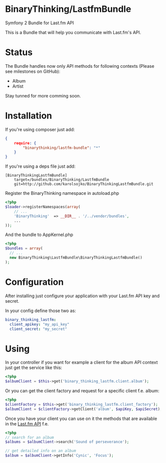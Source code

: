 BinaryThinking/LastfmBundle
==========================

Symfony 2 Bundle for Last.fm API

This is a Bundle that will help you communicate with Last.fm's API. 

Status
======

The Bundle handles now only API methods for following contexts (Please see milestones on GitHub):
- Album
- Artist

Stay tunned for more comming soon.

Installation
============

If you're using composer just add:

```json
{
    require: {
        "binarythinking/lastfm-bundle": "*"
    }
}
```

If you're using a deps file just add:

```
[BinaryThinkingLastfmBundle]
    target=/bundles/BinaryThinking/LastfmBundle
    git=http://github.com/karolsojko/BinaryThinkingLastfmBundle.git
```

Register the BinaryThinking namespace in autoload.php

```php
<?php
$loader->registerNamespaces(array(
    // ...
    'BinaryThinking'  => __DIR__ . '/../vendor/bundles',
    ...
));
```

And the bundle to AppKernel.php

```php
<?php
$bundles = array(
  // ...
  new BinaryThinking\LastfmBundle\BinaryThinkingLastfmBundle()
);
```

Configuration
=============

After installing just configure your application with your Last.fm API key and secret.

In your config define those two as:

```yaml
binary_thinking_lastfm:
  client_apikey: "my_api_key"
  client_secret: "my_secret"
```

Using
=====

In your controller if you want for example a client for the album API context just get the service like this:

```php
<?php
$albumClient = $this->get('binary_thinking_lastfm.client.album');
```

Or you can get the client factory and request for a specific client f.e. album:

```php
<?php
$clientFactory = $this->get('binary_thinking_lastfm.client_factory');
$albumClient = $clientFactory->getClient('album', $apiKey, $apiSecret);
```

Once you have your client you can use on it the methods that are available in the [Last.fm API](http://www.lastfm.pl/api/intro) f.e.

```php
<?php
// search for an album
$albums = $albumClient->search('Sound of perseverance');

// get detailed info on an album
$album = $albumClient->getInfo('Cynic', 'Focus');
```

